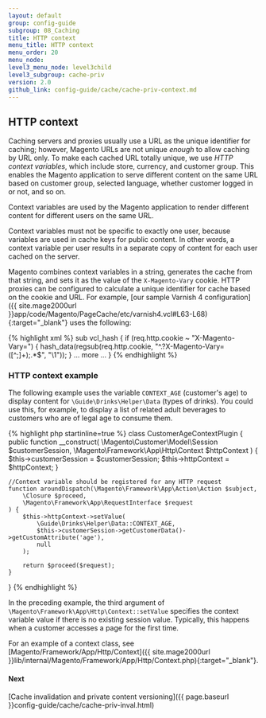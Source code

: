 ```yaml
---
layout: default
group: config-guide
subgroup: 08_Caching
title: HTTP context
menu_title: HTTP context
menu_order: 20
menu_node: 
level3_menu_node: level3child
level3_subgroup: cache-priv
version: 2.0
github_link: config-guide/cache/cache-priv-context.md
---
```


## HTTP context
Caching servers and proxies usually use a URL as the unique identifier for caching; however, Magento URLs are not unique *enough* to allow caching by URL only. To make each cached URL totally unique, we use *HTTP context variables*, which include store, currency, and customer group. This enables the Magento application to serve different content on the same URL based on customer group, selected language, whether customer logged in or not, and so on.

Context variables are used by the Magento application to render different content for different users on the same URL.

Context variables must not be specific to exactly one user, because variables are used in cache keys for public content. In other words, a context variable per user results in a separate copy of content for each user cached on the server.

Magento combines context variables in a string, generates the cache from that string, and sets it as the value of the `X-Magento-Vary` cookie. HTTP proxies can be configured to calculate a unique identifier for cache based on the cookie and URL. For example, [our sample Varnish 4 configuration]({{ site.mage2000url }}app/code/Magento/PageCache/etc/varnish4.vcl#L63-L68){:target="_blank"} uses the following: 

{% highlight xml %}
sub vcl_hash {
if (req.http.cookie ~ "X-Magento-Vary=") {
hash_data(regsub(req.http.cookie, "^.?X-Magento-Vary=([^;]+);.*$", "\1"));
}
... more ...
}
{% endhighlight %}

### HTTP context example
The following example uses the variable `CONTEXT_AGE` (customer's age) to display content for `\Guide\Drinks\Helper\Data` (types of drinks). You could use this, for example, to display a list of related adult beverages to customers who are of legal age to consume them.

{% highlight php startinline=true %}
class CustomerAgeContextPlugin
{
    public function __construct(
        \Magento\Customer\Model\Session $customerSession,
        \Magento\Framework\App\Http\Context $httpContext
    ) {
        $this->customerSession = $customerSession;
        $this->httpContext = $httpContext;
    }
 
    //Context variable should be registered for any HTTP request
    function aroundDispatch(\Magento\Framework\App\Action\Action $subject,
        \Closure $proceed,
        \Magento\Framework\App\RequestInterface $request
    ) {
        $this->httpContext->setValue(
            \Guide\Drinks\Helper\Data::CONTEXT_AGE,
            $this->customerSession->getCustomerData()->getCustomAttribute('age'),
            null
        );
 
        return $proceed($request);
    }
}
{% endhighlight %}

In the preceding example, the third argument of `\Magento\Framework\App\Http\Context::setValue` specifies the context variable value if there is no existing session value. Typically, this happens when a customer accesses a page for the first time.

For an example of a context class, see [Magento/Framework/App/Http/Context]({{ site.mage2000url }}lib/internal/Magento/Framework/App/Http/Context.php){:target="_blank"}.

#### Next
[Cache invalidation and private content versioning]({{ page.baseurl }}config-guide/cache/cache-priv-inval.html)